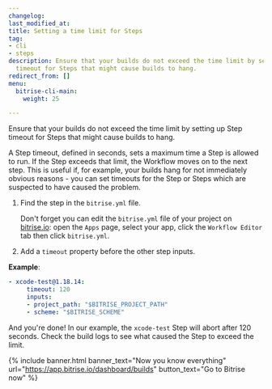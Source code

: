 ```yaml
---
changelog: 
last_modified_at: 
title: Setting a time limit for Steps
tag:
- cli
- steps
description: Ensure that your builds do not exceed the time limit by setting up Step
  timeout for Steps that might cause builds to hang.
redirect_from: []
menu:
  bitrise-cli-main:
    weight: 25

---
```

Ensure that your builds do not exceed the time limit by setting up Step timeout for Steps that might cause builds to hang.

A Step timeout, defined in seconds, sets a maximum time a Step is allowed to run. If the Step exceeds that limit, the Workflow moves on to the next step. This is useful if, for example, your builds hang for not immediately obvious reasons - you can set timeouts for the Step or Steps which are suspected to have caused the problem.

1. Find the step in the `bitrise.yml` file.

   Don't forget you can edit the `bitrise.yml` file of your project on [bitrise.io](https://www.bitrise.io): open the `Apps` page, select your app, click the `Workflow Editor` tab then click `bitrise.yml`.
2. Add a `timeout` property before the other step inputs.

**Example**:

``` yaml
- xcode-test@1.18.14:
     timeout: 120
     inputs:
     - project_path: "$BITRISE_PROJECT_PATH"
     - scheme: "$BITRISE_SCHEME"
```

And you're done! In our example, the `xcode-test` Step will abort after 120 seconds. Check the build logs to see what caused the Step to exceed the limit.

{% include banner.html banner_text="Now you know everything" url="https://app.bitrise.io/dashboard/builds" button_text="Go to Bitrise now" %}